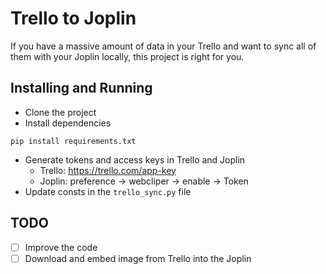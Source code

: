 # Trello to Joplin
If you have a massive amount of data in your Trello and want to sync all of them with your Joplin locally, this project is right for you.

## Installing and Running 
- Clone the project
- Install dependencies 
```
pip install requirements.txt
```
- Generate tokens and access keys in Trello and Joplin
	- Trello: https://trello.com/app-key
	- Joplin: preference -> webcliper -> enable -> Token
- Update consts in the `trello_sync.py` file


## TODO 
- [ ] Improve the code
- [ ] Download and embed image from Trello into the Joplin
